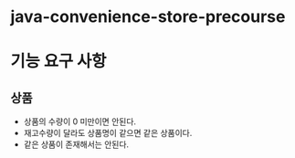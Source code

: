 # java-convenience-store-precourse

# 기능 요구 사항

## 상품

- 상품의 수량이 0 미만이면 안된다.
- 재고수량이 달라도 상품명이 같으면 같은 상품이다.
- 같은 상품이 존재해서는 안된다.
